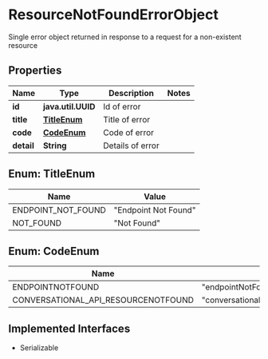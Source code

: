 

# ResourceNotFoundErrorObject

Single error object returned in response to a request for a non-existent resource

## Properties

Name | Type | Description | Notes
------------ | ------------- | ------------- | -------------
**id** | **java.util.UUID** | Id of error | 
**title** | [**TitleEnum**](#TitleEnum) | Title of error | 
**code** | [**CodeEnum**](#CodeEnum) | Code of error | 
**detail** | **String** | Details of error | 



## Enum: TitleEnum

Name | Value
---- | -----
ENDPOINT_NOT_FOUND | &quot;Endpoint Not Found&quot;
NOT_FOUND | &quot;Not Found&quot;



## Enum: CodeEnum

Name | Value
---- | -----
ENDPOINTNOTFOUND | &quot;endpointNotFound&quot;
CONVERSATIONAL_API_RESOURCENOTFOUND | &quot;conversational_api_resourceNotFound&quot;


## Implemented Interfaces

* Serializable


